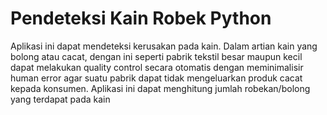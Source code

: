 # Pendeteksi Kain Robek Python
 Aplikasi ini dapat mendeteksi kerusakan pada kain. Dalam artian kain yang bolong atau cacat, dengan ini seperti pabrik tekstil besar maupun kecil dapat melakukan quality control secara otomatis dengan meminimalisir human error agar suatu pabrik dapat tidak mengeluarkan produk cacat kepada konsumen. Aplikasi ini dapat menghitung jumlah robekan/bolong yang terdapat pada kain
